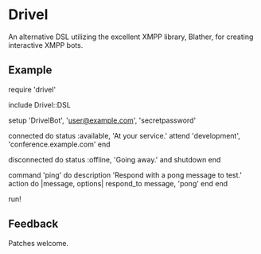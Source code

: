 Drivel
======
An alternative DSL utilizing the excellent XMPP library, Blather, for creating interactive XMPP bots.

Example
-------

  require 'drivel'

  include Drivel::DSL

  setup 'DrivelBot', 'user@example.com', 'secretpassword'

  connected do
    status :available, 'At your service.'
    attend 'development', 'conference.example.com'
  end

  disconnected do
    status :offline, 'Going away.' and shutdown
  end

  command 'ping' do
    description 'Respond with a pong message to test.'
    action do |message, options|
      respond_to message, 'pong'
    end
  end

  run!

Feedback
--------
Patches welcome.

